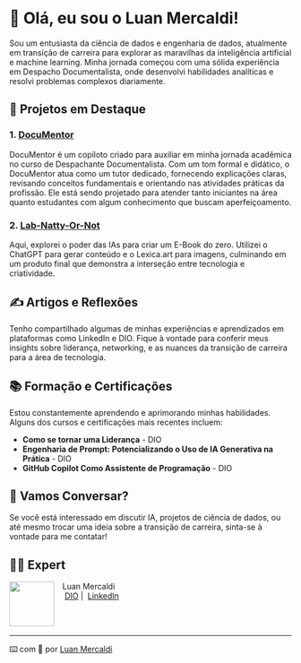 # 👋 Olá, eu sou o Luan Mercaldi!

Sou um entusiasta da ciência de dados e engenharia de dados, atualmente em transição de carreira para explorar as maravilhas da inteligência artificial e machine learning. Minha jornada começou com uma sólida experiência em Despacho Documentalista, onde desenvolvi habilidades analíticas e resolvi problemas complexos diariamente.

## 🚀 Projetos em Destaque

### 1. [DocuMentor](https://github.com/LuanMercaldi/DocuMentor)
DocuMentor é um copiloto criado para auxiliar em minha jornada acadêmica no curso de Despachante Documentalista. Com um tom formal e didático, o DocuMentor atua como um tutor dedicado, fornecendo explicações claras, revisando conceitos fundamentais e orientando nas atividades práticas da profissão. Ele está sendo projetado para atender tanto iniciantes na área quanto estudantes com algum conhecimento que buscam aperfeiçoamento.

### 2. [Lab-Natty-Or-Not](https://github.com/LuanMercaldi/lab-natty-or-not)
Aqui, explorei o poder das IAs para criar um E-Book do zero. Utilizei o ChatGPT para gerar conteúdo e o Lexica.art para imagens, culminando em um produto final que demonstra a interseção entre tecnologia e criatividade.

## ✍️ Artigos e Reflexões
Tenho compartilhado algumas de minhas experiências e aprendizados em plataformas como LinkedIn e DIO. Fique à vontade para conferir meus insights sobre liderança, networking, e as nuances da transição de carreira para a área de tecnologia.

## 📚 Formação e Certificações
Estou constantemente aprendendo e aprimorando minhas habilidades. Alguns dos cursos e certificações mais recentes incluem:

- **Como se tornar uma Liderança** - DIO
- **Engenharia de Prompt: Potencializando o Uso de IA Generativa na Prática** - DIO
- **GitHub Copilot Como Assistente de Programação** - DIO

## 💬 Vamos Conversar?
Se você está interessado em discutir IA, projetos de ciência de dados, ou até mesmo trocar uma ideia sobre a transição de carreira, sinta-se à vontade para me contatar!

## 👨‍💻 Expert

<p>
    <img 
      align=left 
      margin=10 
      width=80 
      src="https://github.com/user-attachments/assets/445d5b33-1db7-4cb4-a54b-a11a691de257"
    />
    <p>&nbsp&nbsp&nbspLuan Mercaldi<br>
    &nbsp&nbsp&nbsp
    <a href="https://www.dio.me/users/luanwp">
    DIO</a>&nbsp;|&nbsp;
    <a href="https://www.linkedin.com/in/luan-mercaldi-88080890/">LinkedIn</a>
</p>
<br/><br/>
<p>

---

⌨️ com 💜 por [Luan Mercaldi](https://github.com/LuanMercaldi)
